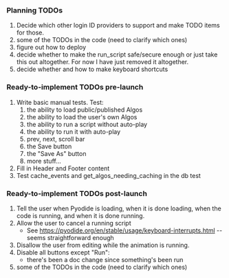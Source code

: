 ### Planning TODOs
1. Decide which other login ID providers to support and make TODO items for those.
2. some of the TODOs in the code (need to clarify which ones)
3. figure out how to deploy
4. decide whether to make the run_script safe/secure enough or just take this out altogether. For now I have just removed it altogether.
5. decide whether and how to make keyboard shortcuts

### Ready-to-implement TODOs pre-launch

1. Write basic manual tests. Test:
   1. the ability to load public/published Algos
   2. the ability to load the user's own Algos
   3. the ability to run a script without auto-play
   4. the ability to run it with auto-play
   5. prev, next, scroll bar
   6. the Save button
   7. the "Save As" button
   8. more stuff...
2. Fill in Header and Footer content
3. Test cache_events and get_algos_needing_caching in the db test

### Ready-to-implement TODOs post-launch
1. Tell the user when Pyodide is loading, when it is done loading, when the code is running, and when it is done running.
2. Allow the user to cancel a running script
   * See https://pyodide.org/en/stable/usage/keyboard-interrupts.html -- seems straightforward enough
3. Disallow the user from editing while the animation is running.
4. Disable all buttons except "Run":
   * there's been a doc change since something's been run
5. some of the TODOs in the code (need to clarify which ones)
